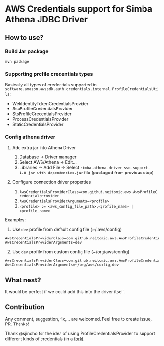 # AWS Credentials support for Simba Athena JDBC Driver

## How to use?

### Build Jar package

```bash
mvn package
```

### Supporting profile credentials types

Basically all types of credentials supported in `software.amazon.awssdk.auth.credentials.internal.ProfileCredentialsUtils`:
- WebIdentityTokenCredentialsProvider
- SsoProfileCredentialsProvider
- StsProfileCredentialsProvider
- ProcessCredentialsProvider
- StaticCredentialsProvider


### Config athena driver

1. Add extra jar into Athena Driver
   1. Database -> Driver manager
   2. Select AWS/Athena -> Edit...
   3. Libraries -> Add File -> Select `simba-athena-driver-sso-support-1.0-jar-with-dependencies.jar` file (packaged from previous step)

2. Configure connection driver properties
   1. `AwsCredentialsProviderClass=com.github.neitomic.aws.AwsProfileCredentialsProvider`
   2. `AwsCredentialsProviderArguments=<profile>`
   3. `<profile> := <aws_config_file_path>,<profile_name> | <profile_name>`

Examples:
1. Use `dev` profile from default config file (~/.aws/config)
```
AwsCredentialsProviderClass=com.github.neitomic.aws.AwsProfileCredentialsProvider
AwsCredentialsProviderArguments=dev
```
2. Use `dev` profile from custom config file (~/org/aws/config)
```
AwsCredentialsProviderClass=com.github.neitomic.aws.AwsProfileCredentialsProvider
AwsCredentialsProviderArguments=~/org/aws/config,dev
```

## What next?
It would be perfect if we could add this into the driver itself.


## Contribution
Any comment, suggestion, fix,... are welcomed. Feel free to create issue, PR. Thanks!

Thank @sjincho for the idea of using ProfileCredentialsProvider to support different kinds of credentials (in a [fork](https://github.com/sjincho/simba-athena-driver-sso-support/)).